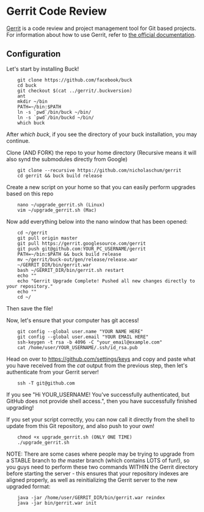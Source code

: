 # Gerrit Code Review

[Gerrit](https://www.gerritcodereview.com) is a code review and project
management tool for Git based projects. For information about how to use Gerrit, refer to
[the official documentation](https://gerrit-review.googlesource.com/Documentation/index.html).

## Configuration

Let's start by installing Buck!

        git clone https://github.com/facebook/buck
        cd buck
        git checkout $(cat ../gerrit/.buckversion)
        ant
        mkdir ~/bin
        PATH=~/bin:$PATH
        ln -s `pwd`/bin/buck ~/bin/
        ln -s `pwd`/bin/buckd ~/bin/
        which buck

After _which buck_, if you see the directory of your buck installation, you may continue.

Clone (AND FORK) the repo to your home directory (Recursive means it will also synd the submodules directly from Google)

        git clone --recursive https://github.com/nicholaschum/gerrit
        cd gerrit && buck build release

Create a new script on your home so that you can easily perform upgrades based on this repo

        nano ~/upgrade_gerrit.sh (Linux)
        vim ~/upgrade_gerrit.sh (Mac)

Now add everything below into the nano window that has been opened:

        cd ~/gerrit
        git pull origin master
        git pull https://gerrit.googlesource.com/gerrit
        git push git@github.com:YOUR_PC_USERNAME/gerrit
        PATH=~/bin:$PATH && buck build release
        mv ~/gerrit/buck-out/gen/release/release.war
        ~/GERRIT_DIR/bin/gerrit.war
        bash ~/GERRIT_DIR/bin/gerrit.sh restart
        echo ""
        echo "Gerrit Upgrade Complete! Pushed all new changes directly to your repository."
        echo ""
        cd ~/

Then save the file!

Now, let's ensure that your computer has git access!

        git config --global user.name "YOUR NAME HERE"
        git config --global user.email "YOUR EMAIL HERE"
        ssh-keygen -t rsa -b 4096 -C "your_email@example.com"
        cat /home/user/YOUR_USERNAME/.ssh/id_rsa.pub

Head on over to https://github.com/settings/keys and copy and paste what you have received from the _cat_ output from the previous step, then let's authenticate from your Gerrit server!

        ssh -T git@github.com

If you see "Hi YOUR_USERNAME! You've successfully authenticated, but GitHub does not provide shell access.", then you have successfully finished upgrading!

If you set your script correctly, you can now call it directly from the shell to update from this Git repository, and also push to your own!

        chmod +x upgrade_gerrit.sh (ONLY ONE TIME)
        ./upgrade_gerrit.sh
        
NOTE: There are some cases where people may be trying to upgrade from a STABLE branch to _the_ master branch (which contains LOTS of fun!), so you guys need to perform these two commands WITHIN the Gerrit directory before starting the server - this ensures that your repository indexes are aligned properly, as well as reinitializing the Gerrit server to the new upgraded format:

        java -jar /home/user/GERRIT_DIR/bin/gerrit.war reindex
        java -jar bin/gerrit.war init

